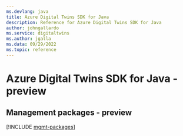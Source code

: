 ```yaml
---
ms.devlang: java
title: Azure Digital Twins SDK for Java
description: Reference for Azure Digital Twins SDK for Java
author: johngallardo
ms.service: digitaltwins
ms.author: jgalla
ms.data: 09/29/2022
ms.topic: reference
---
```

# Azure Digital Twins SDK for Java - preview

## Management packages - preview
[!INCLUDE [mgmt-packages](digital-twins-mgmt-index.md)]